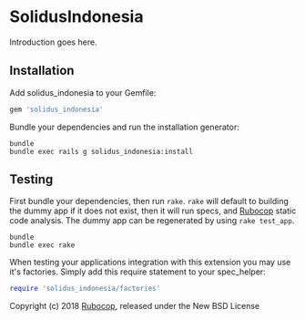 SolidusIndonesia
================

Introduction goes here.

Installation
------------

Add solidus_indonesia to your Gemfile:

```ruby
gem 'solidus_indonesia'
```

Bundle your dependencies and run the installation generator:

```shell
bundle
bundle exec rails g solidus_indonesia:install
```

Testing
-------

First bundle your dependencies, then run `rake`. `rake` will default to building the dummy app if it does not exist, then it will run specs, and [Rubocop](https://github.com/bbatsov/rubocop) static code analysis. The dummy app can be regenerated by using `rake test_app`.

```shell
bundle
bundle exec rake
```

When testing your applications integration with this extension you may use it's factories.
Simply add this require statement to your spec_helper:

```ruby
require 'solidus_indonesia/factories'
```

Copyright (c) 2018 [Rubocop](https://github.com/solidusio-contrib/solidus_indonesia/graphs/contributors), released under the New BSD License
